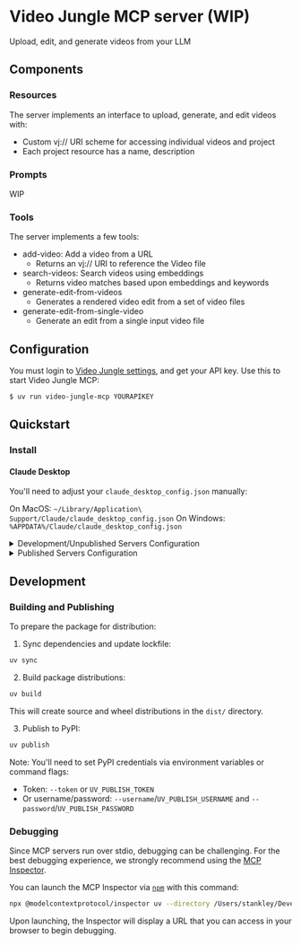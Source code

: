 # Video Jungle MCP server (WIP)
 
Upload, edit, and generate videos from your LLM

## Components

### Resources

The server implements an interface to upload, generate, and edit videos with:
- Custom vj:// URI scheme for accessing individual videos and project
- Each project resource has a name, description

### Prompts

WIP

### Tools

The server implements a few tools:
- add-video: Add a video from a URL
  - Returns an vj:// URI to reference the Video file
- search-videos: Search videos using embeddings
  - Returns video matches based upon embeddings and keywords
- generate-edit-from-videos
  - Generates a rendered video edit from a set of video files
- generate-edit-from-single-video
  - Generate an edit from a single input video file

## Configuration

You must login to [Video Jungle settings](https://app.video-jungle.com/profile/settings), and get your API key. Use this to start Video Jungle MCP:

```bash
$ uv run video-jungle-mcp YOURAPIKEY
```

## Quickstart

### Install

#### Claude Desktop

You'll need to adjust your `claude_desktop_config.json` manually:

On MacOS: `~/Library/Application\ Support/Claude/claude_desktop_config.json`
On Windows: `%APPDATA%/Claude/claude_desktop_config.json`

<details>
  <summary>Development/Unpublished Servers Configuration</summary>
  ```
  "mcpServers": {
    "video-jungle-mcp": {
      "command": "uv",
      "args": [
        "--directory",
        "/Users/stankley/Development/video-jungle-mcp",
        "run",
        "video-jungle-mcp",
        "YOURAPIKEY"
      ]
    }
  }
  ```
</details>

<details>
  <summary>Published Servers Configuration</summary>
  ```
  "mcpServers": {
    "video-jungle-mcp": {
      "command": "uvx",
      "args": [
        "video-jungle-mcp",
        "YOURAPIKEY"
      ]
    }
  }
  ```
</details>

## Development

### Building and Publishing

To prepare the package for distribution:

1. Sync dependencies and update lockfile:
```bash
uv sync
```

2. Build package distributions:
```bash
uv build
```

This will create source and wheel distributions in the `dist/` directory.

3. Publish to PyPI:
```bash
uv publish
```

Note: You'll need to set PyPI credentials via environment variables or command flags:
- Token: `--token` or `UV_PUBLISH_TOKEN`
- Or username/password: `--username`/`UV_PUBLISH_USERNAME` and `--password`/`UV_PUBLISH_PASSWORD`

### Debugging

Since MCP servers run over stdio, debugging can be challenging. For the best debugging
experience, we strongly recommend using the [MCP Inspector](https://github.com/modelcontextprotocol/inspector).


You can launch the MCP Inspector via [`npm`](https://docs.npmjs.com/downloading-and-installing-node-js-and-npm) with this command:

```bash
npx @modelcontextprotocol/inspector uv --directory /Users/stankley/Development/video-jungle-mcp run video-jungle-mcp
```


Upon launching, the Inspector will display a URL that you can access in your browser to begin debugging.